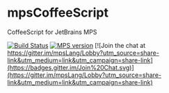 # mpsCoffeeScript
CoffeeScript for JetBrains MPS

[![Build Status](https://travis-ci.org/mpslang/mpsCofeeScript.svg?branch=master)](https://travis-ci.org/mpslang/mpsCoffeeScript)
[![MPS version](https://img.shields.io/badge/MPS%20version-3.3.5-yellow.svg)]()
[![Join the chat at https://gitter.im/mpsLang/Lobby?utm_source=share-link&utm_medium=link&utm_campaign=share-link](https://badges.gitter.im/Join%20Chat.svg)](https://gitter.im/mpsLang/Lobby?utm_source=share-link&utm_medium=link&utm_campaign=share-link)
